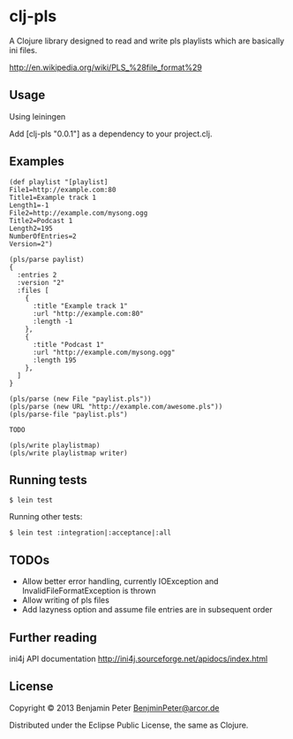 # clj-pls

A Clojure library designed to read and write pls playlists which are
basically ini files.

http://en.wikipedia.org/wiki/PLS_%28file_format%29

## Usage

Using leiningen

Add [clj-pls "0.0.1"] as a dependency to your project.clj.

## Examples

```
(def playlist "[playlist]
File1=http://example.com:80
Title1=Example track 1
Length1=-1
File2=http://example.com/mysong.ogg
Title2=Podcast 1
Length2=195
NumberOfEntries=2
Version=2")

(pls/parse paylist)
{
  :entries 2
  :version "2"
  :files [
    {
      :title "Example track 1"
      :url "http://example.com:80"
      :length -1
    },
    {
      :title "Podcast 1"
      :url "http://example.com/mysong.ogg"
      :length 195
    },
  ]
}

(pls/parse (new File "paylist.pls"))
(pls/parse (new URL "http://example.com/awesome.pls"))
(pls/parse-file "paylist.pls")

TODO

(pls/write playlistmap)
(pls/write playlistmap writer)
```

## Running tests

```
$ lein test
```

Running other tests:

```
$ lein test :integration|:acceptance|:all
```

## TODOs

* Allow better error handling, currently IOException and InvalidFileFormatException is thrown
* Allow writing of pls files
* Add lazyness option and assume file entries are in subsequent order

## Further reading

ini4j API documentation http://ini4j.sourceforge.net/apidocs/index.html

## License

Copyright © 2013 Benjamin Peter <BenjminPeter@arcor.de>

Distributed under the Eclipse Public License, the same as Clojure.

